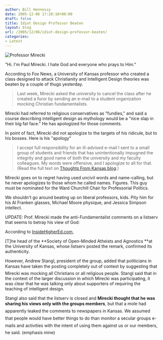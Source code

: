 ```yaml
---
author: Bill Hennessy
date: 2005-12-06 17:28:18+00:00
draft: false
title: Idiot Design Professor Beaten
layout: blog
url: /2005/12/06/idiot-design-professor-beaten/
categories:
- Latest
---
```


![Professor Mirecki](https://www.billhennessy.com/wp-content/0_21_120605_creationismprof.jpg)


"Hi.  I'm Paul Mirecki.  I hate God and everyone who prays to Him."

According to Fox News, a University of Kansas professor who created a class designed to attack Christianity and Intelligent Design theories was beaten by a couple of thugs yesterday.



> Last week, Mirecki asked the university to cancel the class after he created a furor by sending an e-mail to a student organization mocking Christian fundamentalists.

Mirecki had referred to religious conservatives as "fundies," and said a course describing intelligent design as mythology would be a "nice slap in their big fat face." He has apologized for those comments.



In point of fact, Mirecki did not apologize to the targets of his ridicule, but to his bosses.  Here is his "apology"



> I accept full responsibility for an ill-advised e-mail I sent to a small group of students and friends that has unintentionally impugned the integrity and good name of both the university and my faculty colleagues. My words were offensive, and I apologize to all for that.  (Read the full text on [Thoughts From Kansas blog](https://jgrr.blogspot.com/2005/11/paul-mirecki-responds-to-critics.html).)



Mirecki goes on to regret having used uncivil words and  name-calling, but he never apologizes to those whom he called names.  Figures.  This guy must be nominated for the Ward Churchill Chair for Professorial Politics.

We shouldn't go around beating up on liberal professors, kids.  Pity him for his Al Franken glasses, Michael Moore physique, and Jessica Simpson intellect.

UPDATE:  Prof. Mirecki made the anti-Fundamentalist comments on a listserv that seems to betray his view of God:

According to [InsideHigherEd.com](https://insidehighered.com/news/2005/11/28/kansas),



> 
[T]he head of the **Society of Open-Minded Atheists and Agnostics **at the University of Kansas, whose listserv posted the remark, confirmed its authenticity.

However, Andrew Stangl, president of the group, added that politicians in Kansas have taken the posting completely out of context by suggesting that Mirecki was mocking all Christians or all religious people. Stangl said that in the context of the larger discussion in which Mirecki was participating, it was clear that he was talking only about supporters of requiring the teaching of intelligent design.

Stangl also said that the listserv is closed and **Mirecki thought that he was sharing his views only with the groups members**, but that a mole had apparently leaked the comments to newspapers in Kansas. We assumed that people would have better things to do than monitor a secular groups e-mails and activities with the intent of using them against us or our members, he said.  (emphasis mine)






